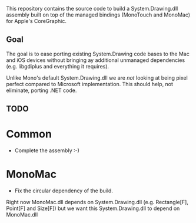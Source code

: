 This repository contains the source code to build a System.Drawing.dll assembly built on top of the managed bindings (MonoTouch and MonoMac) for Apple's CoreGraphic.

Goal
----

The goal is to ease porting existing System.Drawing code bases to the Mac and iOS devices without bringing ay additional unmanaged dependencies (e.g. libgdiplus and everything it requires).

Unlike Mono's default System.Drawing.dll we are _not_ looking at being pixel perfect compared to Microsoft implementation. This should help, not eliminate, porting .NET code.


TODO
----

Common
======

* Complete the assembly :-)

MonoMac
=======

* Fix the circular dependency of the build.

Right now MonoMac.dll depends on System.Drawing.dll (e.g. Rectangle[F], Point[F] and Size[F]) but we want this System.Drawing.dll to depend on MonoMac.dll

